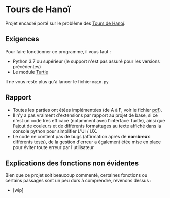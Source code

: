 # Tours de Hanoï

Projet encadré porté sur le problème des [Tours de Hanoï](https://fr.wikipedia.org/wiki/Tours_de_Hano%C3%AF).

## Exigences

Pour faire fonctionner ce programme, il vous faut : 

 - Python 3.7 ou supérieur (le support n'est pas assuré pour les versions précédentes)
 - Le module [Turtle](https://docs.python.org/fr/3/library/turtle.html)

Il ne vous reste plus qu'à lancer le fichier `main.py`

## Rapport
 - Toutes les parties ont étées implémentées (de A à F, voir le fichier [pdf](https://github.com/DarioNonis/tours_de_hanoi/blob/master/projet-inf101-hanoi.pdf)).
 - Il n'y a pas vraiment d'extensions par rapport au projet de base, si ce n'est un code très efficace (notamment avec l'interface Turtle), ainsi que l'ajout de couleurs et de différents formattages au texte affiché dans la console python pour simplifier L'UI / UX.
 - Le code ne contient pas de bugs (affirmation après de **nombreux** différents tests), de la gestion d'erreur a également étée mise en place pour éviter toute erreur par l'utilisateur

## Explications des fonctions non évidentes
Bien que ce projet soit beaucoup commenté, certaines fonctions ou certains passages sont un peu durs à comprendre, revenons dessus :
 - [wip]